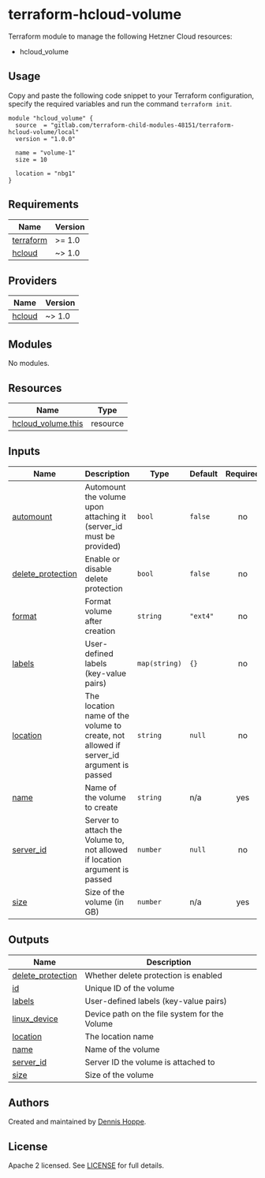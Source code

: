 # terraform-hcloud-volume

Terraform module to manage the following Hetzner Cloud resources:

* hcloud_volume

## Usage

Copy and paste the following code snippet to your Terraform configuration,
specify the required variables and run the command `terraform init`.

```hcl
module "hcloud_volume" {
  source  = "gitlab.com/terraform-child-modules-48151/terraform-hcloud-volume/local"
  version = "1.0.0"

  name = "volume-1"
  size = 10

  location = "nbg1"
}

```

<!-- BEGIN_TF_DOCS -->
## Requirements

| Name | Version |
|------|---------|
| <a name="requirement_terraform"></a> [terraform](#requirement\_terraform) | >= 1.0 |
| <a name="requirement_hcloud"></a> [hcloud](#requirement\_hcloud) | ~> 1.0 |

## Providers

| Name | Version |
|------|---------|
| <a name="provider_hcloud"></a> [hcloud](#provider\_hcloud) | ~> 1.0 |

## Modules

No modules.

## Resources

| Name | Type |
|------|------|
| [hcloud_volume.this](https://registry.terraform.io/providers/hetznercloud/hcloud/latest/docs/resources/volume) | resource |

## Inputs

| Name | Description | Type | Default | Required |
|------|-------------|------|---------|:--------:|
| <a name="input_automount"></a> [automount](#input\_automount) | Automount the volume upon attaching it (server\_id must be provided) | `bool` | `false` | no |
| <a name="input_delete_protection"></a> [delete\_protection](#input\_delete\_protection) | Enable or disable delete protection | `bool` | `false` | no |
| <a name="input_format"></a> [format](#input\_format) | Format volume after creation | `string` | `"ext4"` | no |
| <a name="input_labels"></a> [labels](#input\_labels) | User-defined labels (key-value pairs) | `map(string)` | `{}` | no |
| <a name="input_location"></a> [location](#input\_location) | The location name of the volume to create, not allowed if server\_id argument is passed | `string` | `null` | no |
| <a name="input_name"></a> [name](#input\_name) | Name of the volume to create | `string` | n/a | yes |
| <a name="input_server_id"></a> [server\_id](#input\_server\_id) | Server to attach the Volume to, not allowed if location argument is passed | `number` | `null` | no |
| <a name="input_size"></a> [size](#input\_size) | Size of the volume (in GB) | `number` | n/a | yes |

## Outputs

| Name | Description |
|------|-------------|
| <a name="output_delete_protection"></a> [delete\_protection](#output\_delete\_protection) | Whether delete protection is enabled |
| <a name="output_id"></a> [id](#output\_id) | Unique ID of the volume |
| <a name="output_labels"></a> [labels](#output\_labels) | User-defined labels (key-value pairs) |
| <a name="output_linux_device"></a> [linux\_device](#output\_linux\_device) | Device path on the file system for the Volume |
| <a name="output_location"></a> [location](#output\_location) | The location name |
| <a name="output_name"></a> [name](#output\_name) | Name of the volume |
| <a name="output_server_id"></a> [server\_id](#output\_server\_id) | Server ID the volume is attached to |
| <a name="output_size"></a> [size](#output\_size) | Size of the volume |
<!-- END_TF_DOCS -->

## Authors

Created and maintained by [Dennis Hoppe](https://gitlab.com/dhoppeIT).

## License

Apache 2 licensed. See [LICENSE](LICENSE) for full details.
